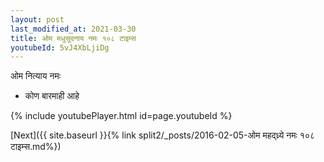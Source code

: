 ```yaml
---
layout: post
last_modified_at: 2021-03-30
title: ओम मधुसूदनाय नमः १०८ टाइम्स
youtubeId: 5vJ4XbLjiDg
---
```

 
 
 ओम नित्याय नमः  
 
 -  कोण बारमाही आहे 
 
  
 
  
 
 
 
 
 
 


{% include youtubePlayer.html id=page.youtubeId %}
 
[Next]({{ site.baseurl }}{% link  split2/_posts/2016-02-05-ओम महद्ध्र्ये नमः १०८ टाइम्स.md%})
 
